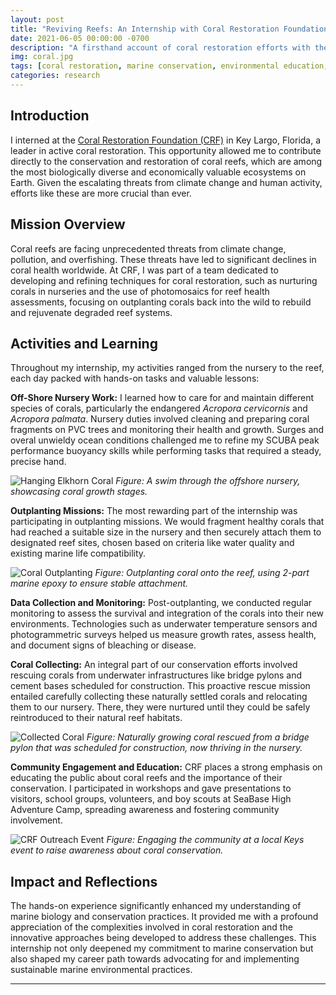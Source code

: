 ```yaml
---
layout: post
title: "Reviving Reefs: An Internship with Coral Restoration Foundation"
date: 2021-06-05 00:00:00 -0700
description: "A firsthand account of coral restoration efforts with the Coral Restoration Foundation in Key Largo, Florida."
img: coral.jpg
tags: [coral restoration, marine conservation, environmental education, scuba diving, climate change]
categories: research
---
```


## Introduction
I interned at the [Coral Restoration Foundation (CRF)](https://www.coralrestoration.org/) in Key Largo, Florida, a leader in active coral restoration. This opportunity allowed me to contribute directly to the conservation and restoration of coral reefs, which are among the most biologically diverse and economically valuable ecosystems on Earth. Given the escalating threats from climate change and human activity, efforts like these are more crucial than ever.

## Mission Overview
Coral reefs are facing unprecedented threats from climate change, pollution, and overfishing. These threats have led to significant declines in coral health worldwide. At CRF, I was part of a team dedicated to developing and refining techniques for coral restoration, such as nurturing corals in nurseries and the use of photomosaics for reef health assessments, focusing on outplanting corals back into the wild to rebuild and rejuvenate degraded reef systems.

## Activities and Learning
Throughout my internship, my activities ranged from the nursery to the reef, each day packed with hands-on tasks and valuable lessons:

**Off-Shore Nursery Work:** I learned how to care for and maintain different species of corals, particularly the endangered *Acropora cervicornis* and *Acropora palmata*. Nursery duties involved cleaning and preparing coral fragments on PVC trees and monitoring their health and growth. Surges and overal unwieldy ocean conditions challenged me to refine my SCUBA peak performance buoyancy skills while performing tasks that required a steady, precise hand.  

![Hanging Elkhorn Coral](/mitchtork/assets/img/for_posts/coral-nursery.jpg)
*Figure: A swim through the offshore nursery, showcasing coral growth stages.*

**Outplanting Missions:** The most rewarding part of the internship was participating in outplanting missions. We would fragment healthy corals that had reached a suitable size in the nursery and then securely attach them to designated reef sites, chosen based on criteria like water quality and existing marine life compatibility.  

![Coral Outplanting](/mitchtork/assets/img/for_posts/outplanting.jpg)
*Figure: Outplanting coral onto the reef, using 2-part marine epoxy to ensure stable attachment.*

**Data Collection and Monitoring:** Post-outplanting, we conducted regular monitoring to assess the survival and integration of the corals into their new environments. Technologies such as underwater temperature sensors and photogrammetric surveys helped us measure growth rates, assess health, and document signs of bleaching or disease.

**Coral Collecting:** An integral part of our conservation efforts involved rescuing corals from underwater infrastructures like bridge pylons and cement bases scheduled for construction. This proactive rescue mission entailed carefully collecting these naturally settled corals and relocating them to our nursery. There, they were nurtured until they could be safely reintroduced to their natural reef habitats.  

![Collected Coral](/mitchtork/assets/img/for_posts/channel5.jpg)
*Figure: Naturally growing coral rescued from a bridge pylon that was scheduled for construction, now thriving in the nursery.*

**Community Engagement and Education:** CRF places a strong emphasis on educating the public about coral reefs and the importance of their conservation. I participated in workshops and gave presentations to visitors, school groups, volunteers, and boy scouts at SeaBase High Adventure Camp, spreading awareness and fostering community involvement.  

![CRF Outreach Event](/mitchtork/assets/img/for_posts/outreach-jeremy.jpg)
*Figure: Engaging the community at a local Keys event to raise awareness about coral conservation.*

## Impact and Reflections
The hands-on experience significantly enhanced my understanding of marine biology and conservation practices. It provided me with a profound appreciation of the complexities involved in coral restoration and the innovative approaches being developed to address these challenges. This internship not only deepened my commitment to marine conservation but also shaped my career path towards advocating for and implementing sustainable marine environmental practices.

---
